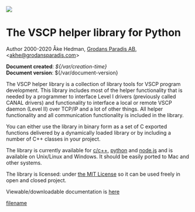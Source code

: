 # ![](/assets/logo_100.png)

# The VSCP helper library for Python

Author 2000-2020 Åke Hedman, [Grodans Paradis AB](https://www.grodansparadis.com), &lt;[akhe@grodansparadis.com](mailto:akhe@grodansparadis.com)&gt;

**Document created**: *${/var/creation-time}*  
**Document version**: ${/var/document-version} 

The VSCP helper library is a collection of library tools for VSCP program development. This library includes most of the helper functionality that is needed by a programmer to interface Level I drivers (previously called CANAL drivers) and functionality to interface a local or remote VSCP daemon (Level II) over TCP/IP and a lot of other things. All helper functionality and all communication functionality is included in the library.

You can either use the library in binary form as a set of C exported functions delivered by a dynamically loaded library or by including a number of C++ classes in your project.

The library is currently available for [c/c++](https://www.vscp.org/#download), [python](https://github.com/grodansparadis/pyvscp) and [node.js]() and is available on Unix/Linux and Windows. It should be easily ported to Mac and other systems.

The library is licensed: under [the  MIT License](https://opensource.org/licenses/MIT) so it can be used freely in open and closed project.

Viewable/downloadable documentation is [here](https://docs.vscp.org/#vscphelper)

[filename](./bottom_copyright.md ':include')

